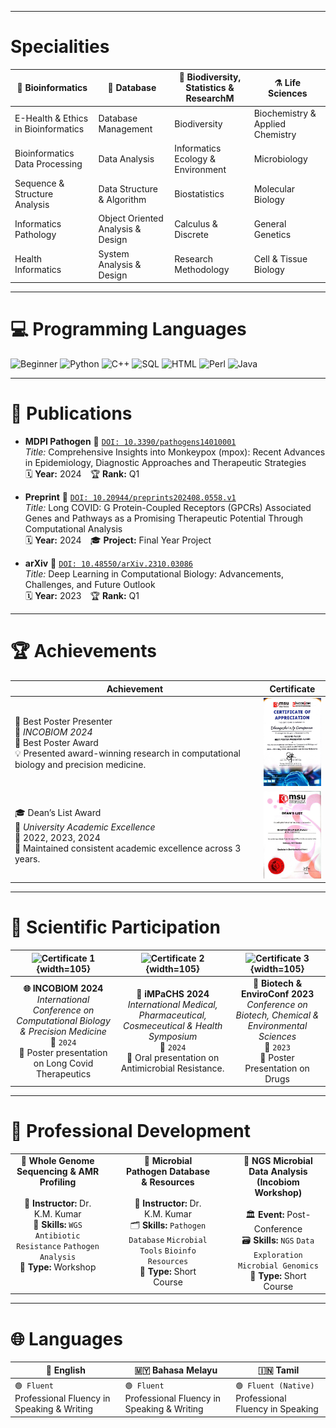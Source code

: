 -----------------------------------------------------------------------------------------------------------------
# Specialities

| 🧬 Bioinformatics | 💾 Database | 🌱 Biodiversity, Statistics & ResearchM | ⚗️ Life Sciences |
|------------------|---------|----------------------------------------|------------------------------|
| E-Health & Ethics in Bioinformatics | Database Management | Biodiversity | Biochemistry & Applied Chemistry |
| Bioinformatics Data Processing      | Data Analysis | Informatics Ecology & Environment | Microbiology |
| Sequence & Structure Analysis       | Data Structure & Algorithm | Biostatistics | Molecular Biology |
| Informatics Pathology              | Object Oriented Analysis & Design | Calculus & Discrete | General Genetics |
| Health Informatics                 | System Analysis & Design | Research Methodology | Cell & Tissue Biology |

---
# 💻 Programming Languages
![Beginner](https://img.shields.io/badge/Beginner-%F0%9F%94%B4-red)
![Python](https://img.shields.io/badge/-Python-3776AB?style=for-the-badge&logo=python&logoColor=white) ![C++](https://img.shields.io/badge/-C++-00599C?style=for-the-badge&logo=c%2B%2B&logoColor=white) ![SQL](https://img.shields.io/badge/-SQL-4479A1?style=for-the-badge&logo=mysql&logoColor=white) ![HTML](https://img.shields.io/badge/-HTML5-E34F26?style=for-the-badge&logo=html5&logoColor=white)  ![Perl](https://img.shields.io/badge/-Perl-39457E?style=for-the-badge&logo=perl&logoColor=white) ![Java](https://img.shields.io/badge/-Java-007396?style=for-the-badge&logo=java&logoColor=white)



---
# 📄 Publications

- **MDPI Pathogen**  📎 [`DOI: 10.3390/pathogens14010001`](https://doi.org/10.3390/pathogens14010001)  
  *Title:* Comprehensive Insights into Monkeypox (mpox): Recent Advances in Epidemiology, Diagnostic Approaches and Therapeutic Strategies  
  🗓️ **Year:** 2024 🏆 **Rank:** Q1

- **Preprint**  📎 [`DOI: 10.20944/preprints202408.0558.v1`](https://doi.org/10.20944/preprints202408.0558.v1)  
  *Title:* Long COVID: G Protein-Coupled Receptors (GPCRs) Associated Genes and Pathways as a Promising Therapeutic Potential Through Computational Analysis  
  🗓️ **Year:** 2024 🎓 **Project:** Final Year Project

- **arXiv**  📎 [`DOI: 10.48550/arXiv.2310.03086`](https://doi.org/10.48550/arXiv.2310.03086)  
  *Title:* Deep Learning in Computational Biology: Advancements, Challenges, and Future Outlook  
  🗓️ **Year:** 2023 🏆 **Rank:** Q1


---  
# 🏆 Achievements

| Achievement | Certificate |
|-------------|-------------|
| 🥇 Best Poster Presenter <br> 📍 *INCOBIOM 2024* <br> 🏅 Best Poster Award <br> 💡 Presented award-winning research in computational biology and precision medicine. | <img src="./certificate1.jpg" alt="Certificate 1" width="105"> |
| 🎓 Dean’s List Award <br> 🏫 *University Academic Excellence* <br> 📅 2022, 2023, 2024 <br> 🏅 Maintained consistent academic excellence across 3 years. | <img src="./certificates2.jpg" alt="Certificate 2" width="105"> |

---
# 🧬 Scientific Participation

| ![Certificate 1](./certificate_inco.png){width=105} | ![Certificate 2](./certificate_impachs.png){width=105} | ![Certificate 3](./certificate_biotech.png){width=105} |
|:--:|:--:|:--:|
| **🌐 INCOBIOM 2024**  <br> *International Conference on Computational Biology & Precision Medicine*  <br> 📅 `2024` <br> 🧬 Poster presentation on Long Covid Therapeutics | **🧪 iMPaCHS 2024**  <br> *International Medical, Pharmaceutical, Cosmeceutical & Health Symposium*  <br> 📅 `2024` <br> 💊 Oral presentation on Antimicrobial Resistance. | **🌱 Biotech & EnviroConf 2023**  <br> *Conference on Biotech, Chemical & Environmental Sciences*  <br> 📅 `2023` <br> 🌿 Poster Presentation on Drugs |




---
# 🧪 Professional Development

<p align="center">
  <table>
    <tr>
      <td width="30%" valign="top">
        <div align="left">
          <div align="center"><strong>🔬 Whole Genome Sequencing & AMR Profiling</strong><br><br>
          📘 <strong>Instructor:</strong> Dr. K.M. Kumar<br>
          🧩 <strong>Skills:</strong> <code>WGS</code> <code>Antibiotic Resistance</code> <code>Pathogen Analysis</code><br>
          📍 <strong>Type:</strong> Workshop
        </div>
      </td>
      <td width="5%"></td> <!-- Spacer -->
      <td width="30%" valign="top">
        <div align="left">
          <div align="center"><strong>🦠 Microbial Pathogen Database & Resources</strong><br><br>
          📘 <strong>Instructor:</strong> Dr. K.M. Kumar<br>
          🗂️ <strong>Skills:</strong> <code>Pathogen Database</code> <code>Microbial Tools</code> <code>Bioinfo Resources</code><br>
          📍 <strong>Type:</strong> Short Course
        </div>
      </td>
      <td width="5%"></td> <!-- Spacer -->
      <td width="30%" valign="top">
        <div align="left">
          <div align="center"><strong>🧬 NGS Microbial Data Analysis (Incobiom Workshop)</strong><br><br>
          🏛️ <strong>Event:</strong> Post-Conference<br>
          🗃️ <strong>Skills:</strong> <code>NGS</code> <code>Data Exploration</code> <code>Microbial Genomics</code><br>
          📍 <strong>Type:</strong> Short Course
        </div>
      </td>
    </tr>
  </table>
</p>








---
# 🌐 Languages

  | 🏴 English            | 🇲🇾 Bahasa Melayu      | 🇮🇳 Tamil               |
  |-----------------------|------------------------|-------------------------|
  | `🟢 Fluent`<br>Professional Fluency in Speaking & Writing | `🟢 Fluent`<br>Professional Fluency in Speaking & Writing | `🟢 Fluent (Native)`<br>Professional Fluency in Speaking |








